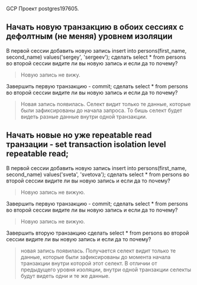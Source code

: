 GCP Проект postgres197605.

## Начать новую транзакцию в обоих сессиях с дефолтным (не меняя) уровнем изоляции

 В первой сессии добавить новую запись insert into persons(first_name, second_name) values('sergey', 'sergeev');
сделать select * from persons во второй сессии
видите ли вы новую запись и если да то почему?
> Новую запись не вижу.

Завершить первую транзакцию - commit;
сделать select * from persons во второй сессии
видите ли вы новую запись и если да то почему?
> Новая запись появилась. Селект видит только те данные, которые были зафиксированы до начала запроса. То бишь селект будет видеть разные данные внутри одной транзакции.


## Начать новые но уже repeatable read транзации - set transaction isolation level repeatable read;

В первой сессии добавить новую запись insert into persons(first_name, second_name) values('sveta', 'svetova');
сделать select * from persons во второй сессии
видите ли вы новую запись и если да то почему?
> Новую запись не вижую.

Завершить первую транзакцию - commit;
сделать select * from persons во второй сессии
видите ли вы новую запись и если да то почему?
> Новую запись не вижую.

Завершить вторую транзакцию
сделать select * from persons во второй сессии
видите ли вы новую запись и если да то почему? 
> новая запись появилась. Получается селект видит только те данные, которые были зафиксированы до момента начала транзакции внутри которой этот селект. В отличии от предыдущего уровня изоляции, внутри одной транзакции селекты будут видеть одни и те же данные.
